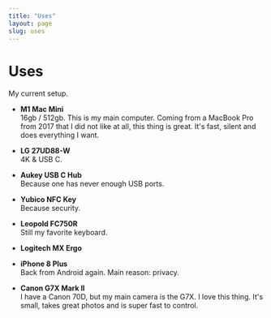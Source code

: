 ```yaml
---
title: "Uses"
layout: page
slug: uses
---
```


# Uses

My current setup.

- **M1 Mac Mini**  
16gb / 512gb. This is my main computer. Coming from a MacBook Pro from 2017 that I did not like at all, this thing is great. It's fast, silent and does everything I want.

- **LG 27UD88-W**  
4K & USB C.

- **Aukey USB C Hub**  
Because one has never enough USB ports.

- **Yubico NFC Key**  
Because security.

- **Leopold FC750R**  
Still my favorite keyboard.

- **Logitech MX Ergo**

- **iPhone 8 Plus**  
Back from Android again. Main reason: privacy.

- **Canon G7X Mark II**  
I have a Canon 70D, but my main camera is the G7X. I love this thing. It's small, takes great photos and is super fast to control.
